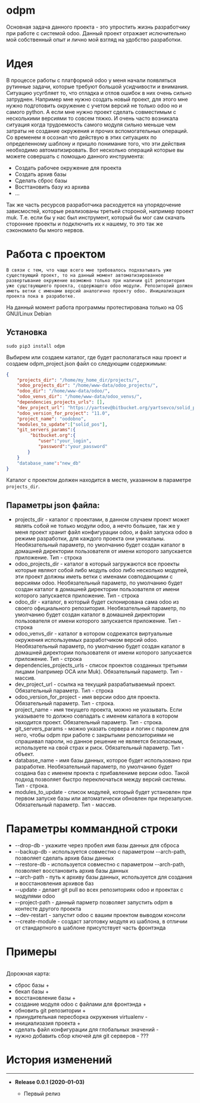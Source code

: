 # odpm

Основная задача данного проекта - это упростить жизнь разработчику при работе с системой odoo. Данный проект отражает ислючительно мой собственный опыт и лично мой взгляд на удобство разработки.

# Идея
В процессе работы с платформой odoo у меня начали появляться рутинные задачи, которые требуют большой усидчивости и внимания. Ситуацию усугбляет то, что отладка и отлов ошибок в них очень сильно затруднен. Например мне нужно создать новый проект, для этого мне нужно подготовить окружение с учетом версий не только odoo но и самого python. А если мне нужно проект сделать совместимым с несколькими версиями то совсем тяжко. И очень часто возникала ситуация когда трудоемкость самого модуля сильно меньше чем затраты не создание окружения и прочих вспомогательных операций. Со временем я осознал что действую в этих ситуациях по определенному шаблону и пришло понимание того, что эти действия необходимо автоматизировать. Вот несколько операций которые вы можете совершать с помощью данного инструмента:
- Создать рабочее окружение для проекта
- Создать архив базы
- Сделать сброс базы
- Восттановить базу из архива
- ...

Так же часть ресурсов разработчика расходуется на упорядочение зависмостей, которые реализованы третьей стороной, например проект muk. Т.е. если бы у нас был инструмент, который бы мог сам скачать сторонние проекты и подключить их к нашему, то это так же сэкономило бы много нервов.

# Работа с проектом
```
В связи с тем, что чаще всего мне требовалось подхватывать уже существующий проект, то на данный момент автоматизированное развертывание окружение возможно только при наличии git репозитория уже сущствующиего проекта, содержащего odoo модули. Репозиторий должен иметь ветки с именами версий аналогично проекту odoo. Инициализация проекта пока в разработке.
```

На данный момент работа программы протестирована только на OS GNU/Linux Debian



## Установка
```
sudo pip3 install odpm
```
Выбирем или создаем каталог, где будет располагаться наш проект и создаем odpm_project.json файл со следующим содержимым:
```json
{
    "projects_dir": "/home/my_home_dir/projects/",
    "odoo_projects_dir": "/home/www-data/odoo_projects/",
    "odoo_dir": "/home/www-data/odoo/",
    "odoo_venvs_dir": "/home/www-data/odoo_venvs/",
    "dependencies_projects_urls": [],
    "dev_project_url": "https://yartsev@bitbucket.org/yartsevco/solid_pos.git",
    "odoo_version_for_project": "11.0",
    "project_name": "oodobno",
    "modules_to_update":["solid_pos"],
    "git_servers_params":{
         "bitbucket.org":{
            "user":"your_login",
            "password":"your_password"
        }
    }
    "database_name":"new_db"
}
```
Каталог с проектом должен находится в месте, указанном в параметре `projects_dir`.

## Параметры json файла:
- projects_dir - каталог с проектами, в данном случаем проект может являть собой не только модули odoo, а нечто большее, так же у меня проект хранит файл конфигурации odoo, и файл запуска odoo в режиме разработки, для каждого проекта они уникальны. Необязательный параметр, по умолчанию будет создан каталог в домашней директории пользователя от имени которого запускается приложение. Тип - строка
- odoo_projects_dir - каталог в который загружаются все проекты которые являют собой либо модуль odoo либо несколько модулей, эти проект должны иметь ветки с именами совподающими с версиями odoo. Необязательный параметр, по умолчанию будет создан каталог в домашней директории пользователя от имени которого запускается приложение. Тип - строка
- odoo_dir - каталог, в который будет склонирована сама odoo из своего официального репозитория. Необязательный параметр, по умолчанию будет создан каталог в домашней директории пользователя от имени которого запускается приложение. Тип - строка
- odoo_venvs_dir - каталог в котором содрежатся виртуальные окружения используемых разработчиком версий odoo. Необязательный параметр, по умолчанию будет создан каталог в домашней директории пользователя от имени которого запускается приложение. Тип - строка
- dependencies_projects_urls - список проектов созданных третьими лицами (например OCA или Muk). Обязательный параметр. Тип - массив.
- dev_project_url - ссылка на текущий разрабатываемый проект. Обязательный параметр. Тип - строка
- odoo_version_for_project - имя версии odoo для проекта. Обязательный параметр. Тип - строка.
- project_name - имя текущего проекта, можно не указывать. Если указываете то должно совпадать с именем каталога в котором находится проект. Обязательный параметр. Тип - строка.
- git_servers_params -  можно указать сервера и логин с паролем для него, чтобы odpm при работе с закрытыми репозиториями не спрашивал пароли, но данное решение не является безопасным, используете на свой страх и риск. Обязательный параметр. Тип - объект.
- database_name - имя базы данных, которое будет использовано при разработке. Необязательный параметр, по умолчанию будет создана баз с именем проекта с прибавлениме версии odoo. Такой подход позволяет быстро переключаться между версий системы. Тип - строка.
- modules_to_update -  список модулей, который будет установлен при первом запуске базы или автоматически обновлен при перезапуске. Обязательный параметр. Тип - массив.

# Параметры коммандной строки

* --drop-db - укажите через пробел имя базы данных для сброса
* --backup-db - используется совместно с параметром --arch-path, позволяет сделать архив базы данных
* --restore-db - используется совместно с параметром --arch-path, позволяет восстановить архив базы данных
* --arch-path - путь к архиву базы данных, используется для создания и восстановления архивов баз
* --update -  делает  git pull во всех репозиториях odoo и проектах с модулями odoo
* --project-path - данный парметр позволяет запустить odpm в контесте другого проекта
* --dev-restart - запустит odoo с вашим проектом выводом консоли
* --create-module - создаст заготовку модуля из шаблона, в отличии от стандартного в шаблоне присутствует часть фронтэнда

# Примеры

```

```

 Дорожная карта:
 - сброс базы +
 - бекап базы +
 - восстановление базы +
 - создание модуля odoo с файлами для фронтэнда +
 - обновить git репозитории +
 - принудительная пересборка окружения virtualenv -
 - инициализазия проекта +
 - сделать файл конфигурации для глобальных значений -
 - нужно добавить сбор ключей для git серверов - ???

# История изменений
*****************

* **Release 0.0.1 (2020-01-03)**

  * Первый релиз